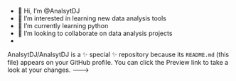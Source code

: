 - 👋 Hi, I’m @AnalsytDJ
- 👀 I’m interested in learning new data analysis tools
- 🌱 I’m currently learning python
- 💞️ I’m looking to collaborate on data analysis projects
- 
AnalsytDJ/AnalsytDJ is a ✨ special ✨ repository because its `README.md` (this file) appears on your GitHub profile.
You can click the Preview link to take a look at your changes.
--->
